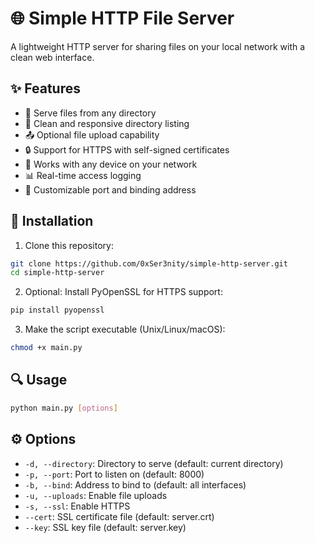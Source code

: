 # 🌐 Simple HTTP File Server

A lightweight HTTP server for sharing files on your local network with a clean web interface.

## ✨ Features

- 📂 Serve files from any directory
- 🔄 Clean and responsive directory listing
- 📤 Optional file upload capability
- 🔒 Support for HTTPS with self-signed certificates
- 📱 Works with any device on your network
- 📊 Real-time access logging
- 🔧 Customizable port and binding address

## 🚀 Installation

1. Clone this repository:
```bash
git clone https://github.com/0xSer3nity/simple-http-server.git
cd simple-http-server
```

2. Optional: Install PyOpenSSL for HTTPS support:
```bash
pip install pyopenssl
```

3. Make the script executable (Unix/Linux/macOS):
```bash
chmod +x main.py
```

## 🔍 Usage

```bash
python main.py [options]
```

## ⚙️ Options

- `-d, --directory`: Directory to serve (default: current directory)
- `-p, --port`: Port to listen on (default: 8000)
- `-b, --bind`: Address to bind to (default: all interfaces)
- `-u, --uploads`: Enable file uploads
- `-s, --ssl`: Enable HTTPS
- `--cert`: SSL certificate file (default: server.crt)
- `--key`: SSL key file (default: server.key)

